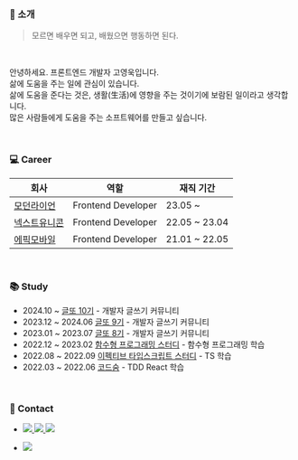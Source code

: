 ### 👋 소개
> 모르면 배우면 되고, 배웠으면 행동하면 된다.

<br>

안녕하세요.
프론트엔드 개발자 고영욱입니다. <br/>
삶에 도움을 주는 일에 관심이 있습니다. <br/>
삶에 도움을 준다는 것은, 생활(生活)에 영향을 주는 것이기에 보람된 일이라고 생각합니다. <br/>
많은 사람들에게 도움을 주는 소프트웨어를 만들고 싶습니다.

<br>

### 💻 Career
|회사|역할|재직 기간|
|---|---|---|
| [모던라이언](https://www.modernlion.io/) | Frontend Developer | 23.05 ~ |
| [넥스트유니콘](https://www.nextunicorn.kr/) | Frontend Developer | 22.05 ~ 23.04 |
| [에픽모바일](https://epicmoble.notion.site/16692ed4babe4c798c6a23cba576edd9) | Frontend Developer | 21.01 ~ 22.05 |

<br>

### 📚 Study
- 2024.10 ~  [글또 10기](https://www.notion.so/zzsza/ac5b18a482fb4df497d4e8257ad4d516) - 개발자 글쓰기 커뮤니티
- 2023.12 ~ 2024.06 [글또 9기](https://www.notion.so/zzsza/ac5b18a482fb4df497d4e8257ad4d516) - 개발자 글쓰기 커뮤니티
- 2023.01 ~ 2023.07 [글또 8기](https://www.notion.so/zzsza/ac5b18a482fb4df497d4e8257ad4d516) - 개발자 글쓰기 커뮤니티
- 2022.12 ~ 2023.02 [함수형 프로그래밍 스터디](https://github.com/FECrash/FunctionalProgramming) - 함수형 프로그래밍 학습
- 2022.08 ~ 2022.09 [이펙티브 타입스크립트 스터디](https://github.com/FECrash/Effective-TypeScript) - TS 학습
- 2022.03 ~ 2022.06 [코드숨](https://www.codesoom.com/) - TDD React 학습

<br>

### 🤙 Contact
<ul>
  <li>
    <a href="https://free-ko.github.io/" target="_blank">
      <img src="https://img.shields.io/badge/Blog-09B3AF?style=flat-square&logo=Storyblok&logoColor=white"/>
    </a>
    <a href="https://www.kaynote.xyz" target="_blank">
      <img src="https://img.shields.io/badge/Resume-E44332?style=flat-square&logo=Todoist&logoColor=white"/>
    </a>
    <a href="mailto:youngwock92@gmail.com" target="_blank">
      <img src="https://img.shields.io/badge/Gmail-EA4335?style=flat-square&logo=Gmail&logoColor=white"/>
    </a>
  </li>
  <li>
    <p>
      <a href="x">
        <img src="https://hits.seeyoufarm.com/api/count/incr/badge.svg?url=https://github.com/free-ko&count_bg=%234CD3FC&title_bg=%2386757E&icon=github.svg&icon_color=%23E1DEDE&title=hits&edge_flat=false"/>
      </a>
    </p>
    <p>
      <!--<img align='center' src="http://mazassumnida.wtf/api/v2/generate_badge?boj=goflvhxj2547">-->
    </p>
</ul>

